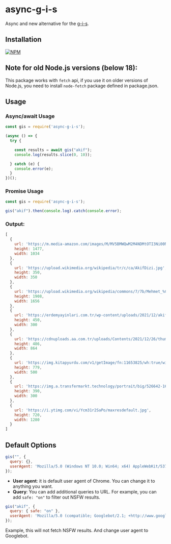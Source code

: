 # async-g-i-s

Async and new alternative for the [g-i-s](https://www.npmjs.com/package/g-i-s).

## Installation
[![NPM](https://nodei.co/npm/async-g-i-s.png?mini=true)](https://npmjs.org/package/async-g-i-s)

## Note for old Node.js versions (below 18):
This package works with `fetch` api, if you use it on older versions of Node.js, you need to install `node-fetch` package defined in package.json.

## Usage

### Async/await Usage
```js
const gis = require('async-g-i-s');

(async () => {
  try {

    const results = await gis("akif");
    console.log(results.slice(0, 10));

  } catch (e) {
    console.error(e);
  }
})();
```
### Promise Usage
```js
const gis = require('async-g-i-s');

gis("akif").then(console.log).catch(console.error);
```


### Output:
```js
[
  {
    url: 'https://m.media-amazon.com/images/M/MV5BMWQwM2M4NDMtOTI3Ni00NTMyLWI4YzktYTNkMjcyYmYzNzY4XkEyXkFqcGdeQXVyMTMyMTYxODIy._V1_.jpg',
    height: 1477,
    width: 1034
  },
  {
    url: 'https://upload.wikimedia.org/wikipedia/tr/c/ca/AkifDizi.jpg',
    height: 350,
    width: 350
  },
  {
    url: 'https://upload.wikimedia.org/wikipedia/commons/7/7b/Mehmet_%C3%82kif_Ersoy.png',
    height: 1908,
    width: 1656
  },
  {
    url: 'https://erdemyayinlari.com.tr/wp-content/uploads/2021/12/akif.png',
    height: 450,
    width: 300
  },
  {
    url: 'https://cdnuploads.aa.com.tr/uploads/Contents/2021/12/26/thumbs_b_c_8d154765bbfa0e823854bff84badecad.jpg?v\\u003d132249',      
    height: 486,
    width: 864
  },
  {
    url: 'https://img.kitapyurdu.com/v1/getImage/fn:11653825/wh:true/wi:500',
    height: 779,
    width: 500
  },
  {
    url: 'https://img.a.transfermarkt.technology/portrait/big/526642-1629104912.jpg?lm\\u003d1',
    height: 390,
    width: 300
  },
  {
    url: 'https://i.ytimg.com/vi/Ycm31r2SaPo/maxresdefault.jpg',
    height: 720,
    width: 1280
  }
]
```
## Default Options 
```js
gis("", {
  query: {},
  userAgent: 'Mozilla/5.0 (Windows NT 10.0; Win64; x64) AppleWebKit/537.36 (KHTML, like Gecko) Chrome/120.0.0.0 Safari/537.36'
});
```

- **User agent**: it is default user agent of Chrome. You can change it to anything you want.
- **Query**: You can add additional queries to URL. For example, you can add `safe: "on"` to filter out NSFW results.

```js
gis("akif", {
  query: { safe: "on" },
  userAgent: 'Mozilla/5.0 (compatible; Googlebot/2.1; +http://www.google.com/bot.html)'
});
```
Example, this will not fetch NSFW results. And change user agent to Googlebot.